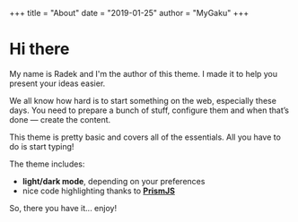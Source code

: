 +++
title = "About"
date = "2019-01-25"
author = "MyGaku"
+++

# Hi there

My name is Radek and I'm the author of this theme. I made it to help you present your ideas easier.

We all know how hard is to start something on the web, especially these days. You need to prepare a bunch of stuff, configure them and when that’s done — create the content.

This theme is pretty basic and covers all of the essentials. All you have to do is start typing!

The theme includes:

- **light/dark mode**, depending on your preferences
- nice code highlighting thanks to [**PrismJS**](https://prismjs.com)

So, there you have it... enjoy!
